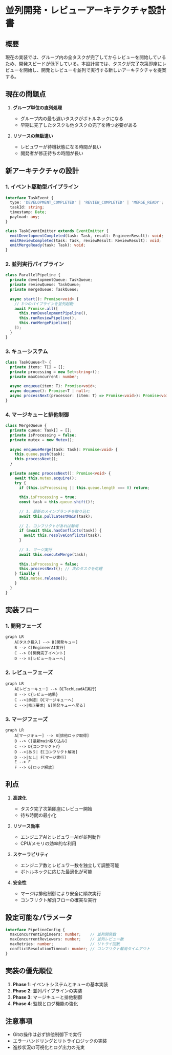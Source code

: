 # 並列開発・レビューアーキテクチャ設計書

## 概要

現在の実装では、グループ内の全タスクが完了してからレビューを開始しているため、開発スピードが低下している。本設計書では、タスクが完了次第即座にレビューを開始し、開発とレビューを並列で実行する新しいアーキテクチャを提案する。

## 現在の問題点

1. **グループ単位の直列処理**
   - グループ内の最も遅いタスクがボトルネックになる
   - 早期に完了したタスクも他タスクの完了を待つ必要がある

2. **リソースの無駄遣い**
   - レビュワーが待機状態になる時間が長い
   - 開発者が修正待ちの時間が長い

## 新アーキテクチャの設計

### 1. イベント駆動型パイプライン

```typescript
interface TaskEvent {
  type: 'DEVELOPMENT_COMPLETED' | 'REVIEW_COMPLETED' | 'MERGE_READY';
  taskId: string;
  timestamp: Date;
  payload: any;
}

class TaskEventEmitter extends EventEmitter {
  emitDevelopmentCompleted(task: Task, result: EngineerResult): void;
  emitReviewCompleted(task: Task, reviewResult: ReviewResult): void;
  emitMergeReady(task: Task): void;
}
```

### 2. 並列実行パイプライン

```typescript
class ParallelPipeline {
  private developmentQueue: TaskQueue;
  private reviewQueue: TaskQueue;
  private mergeQueue: TaskQueue;
  
  async start(): Promise<void> {
    // 3つのパイプラインを並列起動
    await Promise.all([
      this.runDevelopmentPipeline(),
      this.runReviewPipeline(),
      this.runMergePipeline()
    ]);
  }
}
```

### 3. キューシステム

```typescript
class TaskQueue<T> {
  private items: T[] = [];
  private processing = new Set<string>();
  private maxConcurrent: number;
  
  async enqueue(item: T): Promise<void>;
  async dequeue(): Promise<T | null>;
  async processNext(processor: (item: T) => Promise<void>): Promise<void>;
}
```

### 4. マージキューと排他制御

```typescript
class MergeQueue {
  private queue: Task[] = [];
  private isProcessing = false;
  private mutex = new Mutex();
  
  async enqueueMerge(task: Task): Promise<void> {
    this.queue.push(task);
    this.processNext();
  }
  
  private async processNext(): Promise<void> {
    await this.mutex.acquire();
    try {
      if (this.isProcessing || this.queue.length === 0) return;
      
      this.isProcessing = true;
      const task = this.queue.shift()!;
      
      // 1. 最新のメインブランチを取り込む
      await this.pullLatestMain(task);
      
      // 2. コンフリクトがあれば解消
      if (await this.hasConflicts(task)) {
        await this.resolveConflicts(task);
      }
      
      // 3. マージ実行
      await this.executeMerge(task);
      
      this.isProcessing = false;
      this.processNext(); // 次のタスクを処理
    } finally {
      this.mutex.release();
    }
  }
}
```

## 実装フロー

### 1. 開発フェーズ
```mermaid
graph LR
    A[タスク投入] --> B[開発キュー]
    B --> C[EngineerAI実行]
    C --> D[開発完了イベント]
    D --> E[レビューキューへ]
```

### 2. レビューフェーズ
```mermaid
graph LR
    A[レビューキュー] --> B[TechLeadAI実行]
    B --> C{レビュー結果}
    C -->|承認| D[マージキューへ]
    C -->|修正要求| E[開発キューへ戻る]
```

### 3. マージフェーズ
```mermaid
graph LR
    A[マージキュー] --> B[排他ロック取得]
    B --> C[最新main取り込み]
    C --> D{コンフリクト?}
    D -->|あり| E[コンフリクト解消]
    D -->|なし| F[マージ実行]
    E --> F
    F --> G[ロック解放]
```

## 利点

1. **高速化**
   - タスク完了次第即座にレビュー開始
   - 待ち時間の最小化

2. **リソース効率**
   - エンジニアAIとレビュワーAIが並列動作
   - CPU/メモリの効率的な利用

3. **スケーラビリティ**
   - エンジニア数とレビュワー数を独立して調整可能
   - ボトルネックに応じた最適化が可能

4. **安全性**
   - マージは排他制御により安全に順次実行
   - コンフリクト解消フローの確実な実行

## 設定可能なパラメータ

```typescript
interface PipelineConfig {
  maxConcurrentEngineers: number;    // 並列開発数
  maxConcurrentReviewers: number;    // 並列レビュー数
  maxRetries: number;                // リトライ回数
  conflictResolutionTimeout: number; // コンフリクト解消タイムアウト
}
```

## 実装の優先順位

1. **Phase 1**: イベントシステムとキューの基本実装
2. **Phase 2**: 並列パイプラインの実装
3. **Phase 3**: マージキューと排他制御
4. **Phase 4**: 監視とログ機能の強化

## 注意事項

- Gitの操作は必ず排他制御下で実行
- エラーハンドリングとリトライロジックの実装
- 進捗状況の可視化とログ出力の充実